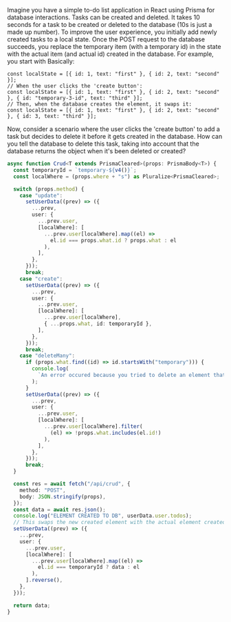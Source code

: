 Imagine you have a simple to-do list application in React using Prisma for database interactions. Tasks can be created and deleted. It takes 10 seconds for a task to be created or deleted to the database (10s is just a made up number). To improve the user experience, you initially add newly created tasks to a local state. Once the POST request to the database succeeds, you replace the temporary item (with a temporary id) in the state with the actual item (and actual id) created in the database. For example, you start with
Basically:

    const localState = [{ id: 1, text: "first" }, { id: 2, text: "second" }];
    // When the user clicks the 'create button':
    const localState = [{ id: 1, text: "first" }, { id: 2, text: "second" }, { id: "temporary-3-id", text: "third" }];
    // Then, when the database creates the element, it swaps it:
    const localState = [{ id: 1, text: "first" }, { id: 2, text: "second" }, { id: 3, text: "third" }];

Now, consider a scenario where the user clicks the 'create button' to add a task but decides to delete it before it gets created in the database. How can you tell the database to delete this task, taking into account that the database returns the object when it's been deleted or created?

```ts
async function Crud<T extends PrismaCleared>(props: PrismaBody<T>) {
  const temporaryId = `temporary-${v4()}`;
  const localWhere = (props.where + "s") as Pluralize<PrismaCleared>;

  switch (props.method) {
    case "update":
      setUserData((prev) => ({
        ...prev,
        user: {
          ...prev.user,
          [localWhere]: [
            ...prev.user[localWhere].map((el) =>
              el.id === props.what.id ? props.what : el
            ),
          ],
        },
      }));
      break;
    case "create":
      setUserData((prev) => ({
        ...prev,
        user: {
          ...prev.user,
          [localWhere]: [
            ...prev.user[localWhere],
            { ...props.what, id: temporaryId },
          ],
        },
      }));
      break;
    case "deleteMany":
      if (props.what.find((id) => id.startsWith("temporary"))) {
        console.log(
          `An error occured because you tried to delete an element that you just created before it got created in the database. Wait and try again`
        );
      }
      setUserData((prev) => ({
        ...prev,
        user: {
          ...prev.user,
          [localWhere]: [
            ...prev.user[localWhere].filter(
              (el) => !props.what.includes(el.id!)
            ),
          ],
        },
      }));
      break;
  }

  const res = await fetch("/api/crud", {
    method: "POST",
    body: JSON.stringify(props),
  });
  const data = await res.json();
  console.log("ELEMENT CREATED TO DB", userData.user.todos);
  // This swaps the new created element with the actual element created to the DB
  setUserData((prev) => ({
    ...prev,
    user: {
      ...prev.user,
      [localWhere]: [
        ...prev.user[localWhere].map((el) =>
          el.id === temporaryId ? data : el
        ),
      ].reverse(),
    },
  }));

  return data;
}
```
